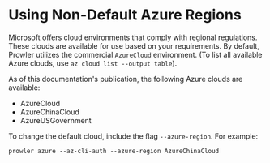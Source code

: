 # Using Non-Default Azure Regions

Microsoft offers cloud environments that comply with regional regulations. These clouds are available for use based on your requirements. By default, Prowler utilizes the commercial `AzureCloud` environment. (To list all available Azure clouds, use `az cloud list --output table`).

As of this documentation's publication, the following Azure clouds are available:

- AzureCloud
- AzureChinaCloud
- AzureUSGovernment

To change the default cloud, include the flag `--azure-region`. For example:

```console
prowler azure --az-cli-auth --azure-region AzureChinaCloud
```

